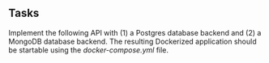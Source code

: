 ## Tasks

Implement the following API with 
(1) a Postgres database backend and 
(2) a MongoDB database backend. 
The resulting Dockerized application should be startable using the _docker-compose.yml_ file. 
